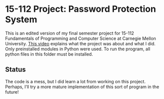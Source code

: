 # 15-112 Project: Password Protection System

This is an edited version of my final semester project for 15-112 Fundamentals of Programming and Computer Science at Carnegie Mellon University. [This
video](https://www.youtube.com/watch?v=bNkPA50DM9E) explains what
the project was about and what I did. Only preinstalled modules in Python were used. To run the program, all python files in this folder must be installed.

## Status

The code is a mess, but I did learn a lot from working on this project. Perhaps, I’ll try a more mature implementation of this sort of program in the future!